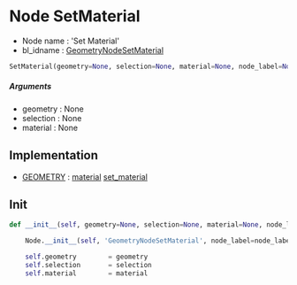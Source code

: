 # Node SetMaterial

- Node name : 'Set Material'
- bl_idname : [GeometryNodeSetMaterial](https://docs.blender.org/api/current/bpy.types.GeometryNodeSetMaterial.html)


``` python
SetMaterial(geometry=None, selection=None, material=None, node_label=None, node_color=None)
```
##### Arguments

- geometry : None
- selection : None
- material : None

## Implementation

- [GEOMETRY](/docs/GeoNodes/socket_GEOMETRY.md) : [material](/docs/GeoNodes/socket_GEOMETRY.md#material) [set_material](/docs/GeoNodes/socket_GEOMETRY.md#set_material)

## Init

``` python
def __init__(self, geometry=None, selection=None, material=None, node_label=None, node_color=None):

    Node.__init__(self, 'GeometryNodeSetMaterial', node_label=node_label, node_color=node_color)

    self.geometry        = geometry
    self.selection       = selection
    self.material        = material
```

